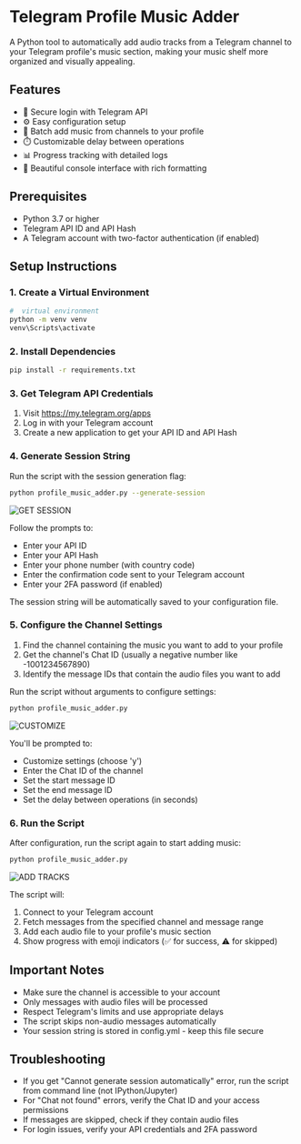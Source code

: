 # Telegram Profile Music Adder

A Python tool to automatically add audio tracks from a Telegram channel to your Telegram profile's music section, making your music shelf more organized and visually appealing.

## Features

- 🔐 Secure login with Telegram API
- ⚙️ Easy configuration setup
- 🎵 Batch add music from channels to your profile
- ⏱️ Customizable delay between operations
- 📊 Progress tracking with detailed logs
- 🎨 Beautiful console interface with rich formatting

## Prerequisites

- Python 3.7 or higher
- Telegram API ID and API Hash
- A Telegram account with two-factor authentication (if enabled)

## Setup Instructions

### 1. Create a Virtual Environment

```bash
#  virtual environment
python -m venv venv
venv\Scripts\activate

```

### 2. Install Dependencies

```bash
pip install -r requirements.txt
```




### 3. Get Telegram API Credentials

1. Visit https://my.telegram.org/apps
2. Log in with your Telegram account
3. Create a new application to get your API ID and API Hash

### 4. Generate Session String

Run the script with the session generation flag:

```bash
python profile_music_adder.py --generate-session
```

![GET SESSION](https://files.imeow.ir/dl/default/photo_2025-09-06_04-15-10.jpg)


Follow the prompts to:
- Enter your API ID
- Enter your API Hash  
- Enter your phone number (with country code)
- Enter the confirmation code sent to your Telegram account
- Enter your 2FA password (if enabled)

The session string will be automatically saved to your configuration file.

### 5. Configure the Channel Settings

1. Find the channel containing the music you want to add to your profile
2. Get the channel's Chat ID (usually a negative number like -1001234567890)
3. Identify the message IDs that contain the audio files you want to add

Run the script without arguments to configure settings:

```bash
python profile_music_adder.py
```
![CUSTOMIZE](https://files.imeow.ir/dl/default/photo_2025-09-06_04-15-18.jpg)


You'll be prompted to:
- Customize settings (choose 'y')
- Enter the Chat ID of the channel
- Set the start message ID
- Set the end message ID  
- Set the delay between operations (in seconds)

### 6. Run the Script

After configuration, run the script again to start adding music:

```bash
python profile_music_adder.py
```



![ADD TRACKS](https://files.imeow.ir/dl/default/photo_2025-09-06_04-15-23.jpg)



The script will:
1. Connect to your Telegram account
2. Fetch messages from the specified channel and message range
3. Add each audio file to your profile's music section
4. Show progress with emoji indicators (✅ for success, ⚠️ for skipped)

## Important Notes

- Make sure the channel is accessible to your account
- Only messages with audio files will be processed
- Respect Telegram's limits and use appropriate delays
- The script skips non-audio messages automatically
- Your session string is stored in config.yml - keep this file secure

## Troubleshooting

- If you get "Cannot generate session automatically" error, run the script from command line (not IPython/Jupyter)
- For "Chat not found" errors, verify the Chat ID and your access permissions
- If messages are skipped, check if they contain audio files
- For login issues, verify your API credentials and 2FA password

